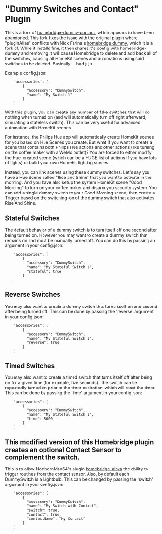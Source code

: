 # "Dummy Switches and Contact" Plugin

This is a fork of [homebridge-dummy-contact](https://github.com/ecoen66/homebridge-dummy-contact), which appears to have been abandoned. This fork fixes the issue with the original plugin where "pluginAlias" conflicts with Nick Farina's [homebridge dummy](https://github.com/nfarina/homebridge-dummy), which it is a fork of. While it installs fine, it then shares it's config with homebridge-dummy and removing it will cause Homebridge to delete and add back all of the switches, causing all HomeKit scenes and automations using said switches to be deleted. Basically ... bad juju.

Example config.json:

```
    "accessories": [
        {
          "accessory": "DummySwitch",
          "name": "My Switch 1"
        }   
    ]

```

With this plugin, you can create any number of fake switches that will do nothing when turned on (and will automatically turn off right afterward, simulating a stateless switch). This can be very useful for advanced automation with HomeKit scenes.

For instance, the Philips Hue app will automatically create HomeKit scenes for you based on Hue Scenes you create. But what if you want to create a scene that contains both Philips Hue actions and other actions (like turning on the coffee maker with a WeMo outlet)? You are forced to either modify the Hue-created scene (which can be a HUGE list of actions if you have lots of lights) or build your own HomeKit lighting scenes.

Instead, you can link scenes using these dummy switches. Let's say you have a Hue Scene called "Rise and Shine" that you want to activate in the morning. And you have also setup the system HomeKit scene "Good Morning" to turn on your coffee maker and disarm you security system. You can add a single dummy switch to your Good Morning scene, then create a Trigger based on the switching-on of the dummy switch that also activates Rise And Shine.

## Stateful Switches

The default behavior of a dummy switch is to turn itself off one second after being turned on. However you may want to create a dummy switch that remains on and must be manually turned off. You can do this by passing an argument in your config.json:

```
    "accessories": [
        {
          "accessory": "DummySwitch",
          "name": "My Stateful Switch 1",
          "stateful": true
        }   
    ]

```

## Reverse Switches

You may also want to create a dummy switch that turns itself on one second after being turned off. This can be done by passing the 'reverse' argument in your config.json:

```
    "accessories": [
        {
          "accessory": "DummySwitch",
          "name": "My Stateful Switch 1",
          "reverse": true
        }   
    ]

```

## Timed Switches

You may also want to create a timed switch that turns itself off after being on for a given time (for example, five seconds). The switch can be repeatedly turned on prior to the timer expiration, which will reset the timer. This can be done by passing the 'time' argument in your config.json:

```
    "accessories": [
        {
          "accessory": "DummySwitch",
          "name": "My Stateful Switch 1",
          "time": 5000
        }   
    ]

```


## This modified version of this Homebridge plugin creates an optional Contact Sensor to complement the switch.

This is to allow NorthernMan54's plugin [homebridge-alexa](https://github.com/NorthernMan54/homebridge-alexa) the ability to trigger routines from the contact sensor.  Also, by default each DummySwitch is a Lightbulb.  This can be changed by passing the 'switch' argument in your config.json:
```
    "accessories": [
        {
          "accessory": "DummySwitch",
          "name": "My Switch with Contact",
          "switch": true,
          "contact": true,
          "contactName": "My Contact"
        }   
    ]

```

